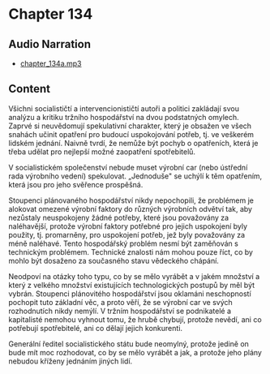 # Chapter 134

## Audio Narration

- [chapter_134a.mp3](../5-audio-chunks-espeak/chapter_134a.mp3)

## Content

<!-- Source: ESPEAK_AUDIO-chapter_134a-OPTIMIZED.md -->

Všichni socialističtí a intervencionističtí autoři a politici zakládají svou analýzu a kritiku tržního hospodářství na dvou podstatných omylech. Zaprvé si neuvědomují spekulativní charakter, který je obsažen ve všech snahách učinit opatření pro budoucí uspokojování potřeb, tj. ve veškerém lidském jednání. Naivně tvrdí, že nemůže být pochyb o opatřeních, která je třeba udělat pro nejlepší možné zaopatření spotřebitelů.

V socialistickém společenství nebude muset výrobní car (nebo ústřední rada výrobního vedení) spekulovat. „Jednoduše" se uchýlí k těm opatřením, která jsou pro jeho svěřence prospěšná.

Stoupenci plánovaného hospodářství nikdy nepochopili, že problémem je alokovat omezené výrobní faktory do různých výrobních odvětví tak, aby nezůstaly neuspokojeny žádné potřeby, které jsou považovány za naléhavější, protože výrobní faktory potřebné pro jejich uspokojení byly použity, tj. promarněny, pro uspokojení potřeb, jež byly považovány za méně naléhavé. Tento hospodářský problém nesmí být zaměňován s technickým problémem. Technické znalosti nám mohou pouze říct, co by mohlo být dosaženo za současného stavu vědeckého chápání.

Neodpoví na otázky toho typu, co by se mělo vyrábět a v jakém množství a který z velkého množství existujících technologických postupů by měl být vybrán. Stoupenci plánovitého hospodářství jsou oklamáni neschopností pochopit tuto základní věc, a proto věří, že se výrobní car ve svých rozhodnutích nikdy nemýlí. V tržním hospodářství se podnikatelé a kapitalisté nemohou vyhnout tomu, že hrubě chybují, protože nevědí, ani co potřebují spotřebitelé, ani co dělají jejich konkurenti.

Generální ředitel socialistického státu bude neomylný, protože jedině on bude mít moc rozhodovat, co by se mělo vyrábět a jak, a protože jeho plány nebudou kříženy jednáním jiných lidí.

